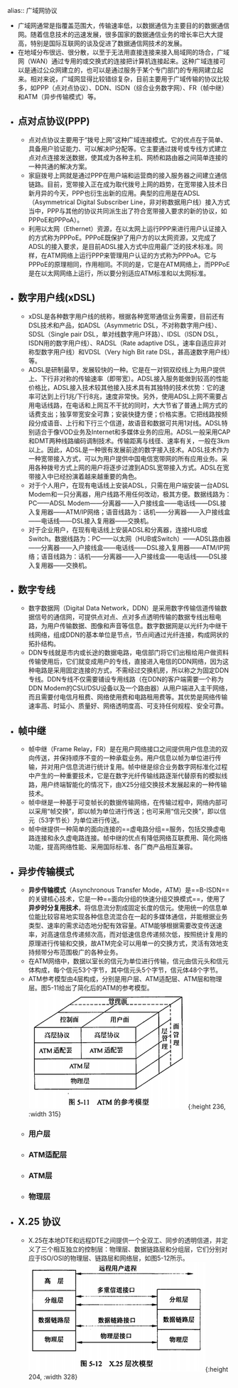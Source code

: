 alias:: 广域网协议

- 广域网通常是指覆盖范围大，传输速率低，以数据通信为主要目的的数据通信网。随着信息技术的迅速发展，很多国家的数据通信业务的增长率已大大提高，特别是国际互联网的谈及促进了数据通信网技术的发展。
- 在地域分布很远、很分散，以至于无法用直接连接来接入局域网的场合，广域网（WAN）通过专用的或交换式的连接把计算机连接起来。这种广域连接可以是通过公众网建立的，也可以是通过服务于某个专门部门的专用网建立起来。相对来说，广域网显得比较错综复杂，目前主要用于广域传输的协议比较多，如PPP（点对点协议）、DDN、ISDN（综合业务数字网）、FR（帧中继）和ATM（异步传输模式）等。
- ## 点对点协议(PPP)
	- 点对点协议主要用于“拨号上网”这种广域连接模式。它的优点在于简单、具备用户验证能力、可以解决IP分配等。它主要通过拨号或专线方式建立点对点连接发送数据，使其成为各种主机、网桥和路由器之间简单连接的一种共通的解决方案。
	- 家庭拨号上网就是通过PPP在用户端和运营商的接入服务器之间建立通信链路。目前，宽带接入正在成为取代拨号上网的趋势，在宽带接入技术日新月异的今天，PPP也衍生出新的应用。典型的应用是在ADSL（Asymmetrical Digital Subscriber Line，非对称数据用户线）接入方式当中，PPP与其他的协议共同派生出了符合宽带接入要求的新的协议，如PPPoE和PPPoA）。
	- 利用以太网（Ethernet）资源，在以太网上运行PPP来进行用户认证接入的方式称为PPPoE。PPPoE既保护了用户方的以太网资源，又完成了ADSL的接入要求，是目前ADSL接入方式中应用最广泛的技术标准。同样，在ATM网络上运行PPP来管理用户认证的方式称为PPPoA。它与PPPoE的原理相同，作用相同。不同的是，它是在ATM网络上，而PPPoE是在以太网网络上运行，所以要分别适应ATM标准和以太网标准。
- ## 数字用户线(xDSL)
	- xDSL是各种数字用户线的统称，根据各种宽带通信业务需要，目前还有DSL技术和产品，如ADSL（Asymmetric DSL，不对称数字用户线）、SDSL（Single pair DSL，单对线数字用户环路）、IDSL（ISDN DSL，ISDN用的数字用户线）、RADSL（Rate adaptive DSL，速率自适应非对称型数字用户线）和VDSL（Very high Bit rate DSL，甚高速数字用户线）等。
	- ADSL是研制最早，发展较快的一种。它是在一对铜双绞线上为用户提供上、下行非对称的传输速率（即带宽）。ADSL接入服务能做到较高的性能价格比，ADSL接入技术较其他接入技术具有其独特的技术优势：它的速率可达到上行1兆/下行8兆，速度非常快。另外，使用ADSL上网不需要占用电话线路，在电话和上网互不干扰的同时，大大节省了普通上网方式的话费支出；独享带宽安全可靠；安装快捷方便；价格实惠。它把线路按频段分成语音、上行和下行三个信道，故语音和数据可共用1对线。ADSL特别适合于像VOD业务及Internet和多媒体业务的应用。ADSL一般采用CAP和DMT两种线路编码调制技术。传输距离与线径、速率有关，一般在3km以上。因此，ADSL是一种很有发展前途的数字接入技术。ADSL技术作为一种宽带接入方式，可以为用户提供中国电信宽带网的所有应用业务。采用各种拨号方式上网的用户将逐步过渡到ADSL宽带接入方式。ADSL在宽带接入中已经扮演着越来越重要的角色。
	- 对于个人用户，在现有电话线上安装ADSL，只需在用户端安装一台ADSL Modem和一只分离器，用户线路不用任何改动，极其方便。数据线路为：PC——ADSL Modem——分离器——入户接线盒——电话线——DSL接入复用器——ATM/IP网络；语音线路为：话机——分离器——入户接线盒——电话线——DSL接入复用器——交换机。
	- 对于企业用户，在现有电话线上安装ADSL和分离器，连接HUB或Switch。数据线路为：PC——以太网（HUB或Switch）——ADSL路由器——分离器——入户接线盒——电话线——DSL接入复用器——ATM/IP网络；语音线路为：话机——分离器——入户接线盒——电话线——DSL接入复用器——交换机。
- ## 数字专线
	- 数字数据网（Digital Data Network，DDN）是采用数字传输信道传输数据信号的通信网，可提供点对点、点对多点透明传输的数据专线出租电路，为用户传输数据、图像和声音等信息。数字数据网是以光纤为中继干线网络，组成DDN的基本单位是节点，节点间通过光纤连接，构成网状的拓扑结构。
	- DDN专线就是市内或长途的数据电路，电信部门将它们出租给用户做资料传输使用后，它们就变成用户的专线，直接进入电信的DDN网络，因为这种电路是采用固定连接的方式，不需经过交换机房，所以称之为固定DDN专线。DDN专线不仅需要铺设专用线路（在DDN的客户端需要一个称为DDN Modem的CSU/DSU设备以及一个路由器）从用户端进入主干网络，而且需要付电信月租费、网络使用费和电路租用费等。其优势是网络传输速率高、时延小、质量好、网络透明度高、可支持任何规程、安全可靠。
- ## 帧中继
	- 帧中继（Frame Relay，FR）是在用户网络接口之间提供用户信息流的双向传送，并保持顺序不变的一种承载业务。用户信息以帧为单位进行传输，并对用户信息流进行统计复用。帧中继是综合业务数字网标准化过程中产生的一种重要技术，它是在数字光纤传输线路逐渐代替原有的模拟线路，用户终端智能化的情况下，由X25分组交换技术发展起来的一种传输技术。
	- 帧中继是一种基于可变帧长的数据传输网络，在传输过程中，网络内部可以采用“帧交换”，即以帧为单位进行传送；也可采用“信元交换”，即以信元（53字节长）为单位进行传送。
	- 帧中继提供一种简单的面向连接的==虚电路分组==服务，包括交换虚电路连接和永久虚电路连接。帧中继的优点有降低网络互联费用、简化网络功能，提高网络性能、采用国际标准、各厂商产品相互兼容。
- ## 异步传输模式
	- **异步传输模式**（Asynchronous Transfer Mode，ATM）是==B-ISDN==的关键核心技术，它是一种==面向分组的快速分组交换模式==，使用了**异步时分复用技术**，将信息流分割成固定长度的信元。使用统一的信息单位能比较容易地实现各种信息流混合在一起的多媒体通信，并能根据业务类型、速率的需求动态地分配有效容量。ATM能够根据需要改变传送速率，对高速信息传递频次高，而对低速信息传递频次低，按照统计复用的原理进行传输和交换，故ATM完全可以用单一的交换方式，灵活有效地支持频带分布范围极广的各种业务。
	- 在ATM网络中，数据以室长的信元为单位进行传输，信元由信元头和信元体构成，每个信元53个字节，其中信元头5个字节，信元体48个字节。
	- ATM参考模型由4层构成，分别是用户层、ATM适配层、ATM层和物理层。图5-11给出了简化后的ATM的参考模型。
	  ![image.png](../assets/image_1649202636593_0.png){:height 236, :width 315}
	- ### 用户层
	- ### ATM适配层
	- ### ATM层
	- ### 物理层
- ## X.25 协议
	- X.25在本地DTE和远程DTE之间提供一个全双工、同步的透明信道，并定义了三个相互独立的控制层：物理层、数据链路层和分组层，它们分别对应于ISO/OSI的物理层、链路层和网络层，如图5-12所示。
	  ![image.png](../assets/image_1649202697262_0.png){:height 204, :width 328}